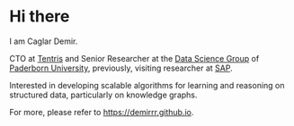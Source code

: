 # Hi there

I am Caglar Demir.

CTO at [Tentris](https://tentris.io/) and Senior Researcher at the [Data Science Group](https://dice-research.org/) of [Paderborn University](https://www.uni-paderborn.de/), previously, visiting researcher at [SAP](www.sap.com).

Interested in developing scalable algorithms for learning and reasoning on structured data, particularly on knowledge graphs. 

For more, please refer to https://demirrr.github.io.
